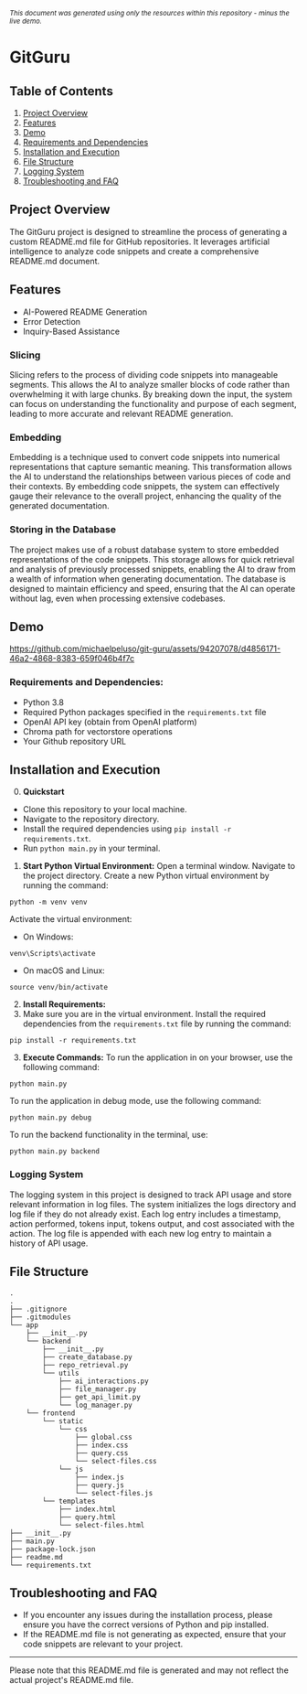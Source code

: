 <sub><em>This document was generated using only the resources within this repository - minus the live demo.</sub></em>

# GitGuru

## Table of Contents
1. [Project Overview](#project-overview)
2. [Features](#features)
3. [Demo](#demo)
4. [Requirements and Dependencies](#requirements-and-dependencies)
5. [Installation and Execution](#installation-and-execution-instructions)
6. [File Structure](#file-structure)
7. [Logging System](#logging-system)
8. [Troubleshooting and FAQ](#troubleshooting-and-faq)

## Project Overview
The GitGuru project is designed to streamline the process of generating a custom README.md file for GitHub repositories. It leverages artificial intelligence to analyze code snippets and create a comprehensive README.md document.

## Features
- AI-Powered README Generation
- Error Detection
- Inquiry-Based Assistance

### Slicing
Slicing refers to the process of dividing code snippets into manageable segments. This allows the AI to analyze smaller blocks of code rather than overwhelming it with large chunks. By breaking down the input, the system can focus on understanding the functionality and purpose of each segment, leading to more accurate and relevant README generation.

### Embedding
Embedding is a technique used to convert code snippets into numerical representations that capture semantic meaning. This transformation allows the AI to understand the relationships between various pieces of code and their contexts. By embedding code snippets, the system can effectively gauge their relevance to the overall project, enhancing the quality of the generated documentation.

### Storing in the Database
The project makes use of a robust database system to store embedded representations of the code snippets. This storage allows for quick retrieval and analysis of previously processed snippets, enabling the AI to draw from a wealth of information when generating documentation. The database is designed to maintain efficiency and speed, ensuring that the AI can operate without lag, even when processing extensive codebases.

## Demo
https://github.com/michaelpeluso/git-guru/assets/94207078/d4856171-46a2-4868-8383-659f046b4f7c

### Requirements and Dependencies:
- Python 3.8
- Required Python packages specified in the `requirements.txt` file
- OpenAI API key (obtain from OpenAI platform)
- Chroma path for vectorstore operations
- Your Github repository URL

## Installation and Execution

0. **Quickstart**
- Clone this repository to your local machine.
-  Navigate to the repository directory.
-  Install the required dependencies using `pip install -r requirements.txt`.
-  Run `python main.py` in your terminal.
    
1. **Start Python Virtual Environment:**
Open a terminal window. Navigate to the project directory. Create a new Python virtual environment by running the command:
```
python -m venv venv
```
Activate the virtual environment:
- On Windows:
```
venv\Scripts\activate
```
- On macOS and Linux:
```
source venv/bin/activate
```

2. **Install Requirements:**
3. Make sure you are in the virtual environment. Install the required dependencies from the `requirements.txt` file by running the command:
```
pip install -r requirements.txt
```

3. **Execute Commands:**
To run the application in on your browser, use the following command:
```
python main.py
```
To run the application in debug mode, use the following command:
```
python main.py debug
```
To run the backend functionality in the terminal, use:
```
python main.py backend
```

### Logging System

The logging system in this project is designed to track API usage and store relevant information in log files. The system initializes the logs directory and log file if they do not already exist. Each log entry includes a timestamp, action performed, tokens input, tokens output, and cost associated with the action. The log file is appended with each new log entry to maintain a history of API usage.

## File Structure
```
.
.
├── .gitignore
├── .gitmodules
└── app
    ├── __init__.py
    └── backend
        ├── __init__.py
        ├── create_database.py
        ├── repo_retrieval.py
        └── utils
            ├── ai_interactions.py
            ├── file_manager.py
            ├── get_api_limit.py
            └── log_manager.py
    └── frontend
        └── static
            └── css
                ├── global.css
                ├── index.css
                ├── query.css
                └── select-files.css
            └── js
                ├── index.js
                ├── query.js
                └── select-files.js
        └── templates
            ├── index.html
            ├── query.html
            └── select-files.html
├── __init__.py
├── main.py
├── package-lock.json
├── readme.md
└── requirements.txt

```

## Troubleshooting and FAQ
- If you encounter any issues during the installation process, please ensure you have the correct versions of Python and pip installed.
- If the README.md file is not generating as expected, ensure that your code snippets are relevant to your project.

---
Please note that this README.md file is generated and may not reflect the actual project's README.md file.
